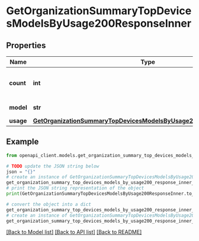 # GetOrganizationSummaryTopDevicesModelsByUsage200ResponseInner


## Properties

Name | Type | Description | Notes
------------ | ------------- | ------------- | -------------
**count** | **int** | Total number of devices per model | [optional] 
**model** | **str** | The device model | [optional] 
**usage** | [**GetOrganizationSummaryTopDevicesModelsByUsage200ResponseInnerUsage**](GetOrganizationSummaryTopDevicesModelsByUsage200ResponseInnerUsage.md) |  | [optional] 

## Example

```python
from openapi_client.models.get_organization_summary_top_devices_models_by_usage200_response_inner import GetOrganizationSummaryTopDevicesModelsByUsage200ResponseInner

# TODO update the JSON string below
json = "{}"
# create an instance of GetOrganizationSummaryTopDevicesModelsByUsage200ResponseInner from a JSON string
get_organization_summary_top_devices_models_by_usage200_response_inner_instance = GetOrganizationSummaryTopDevicesModelsByUsage200ResponseInner.from_json(json)
# print the JSON string representation of the object
print(GetOrganizationSummaryTopDevicesModelsByUsage200ResponseInner.to_json())

# convert the object into a dict
get_organization_summary_top_devices_models_by_usage200_response_inner_dict = get_organization_summary_top_devices_models_by_usage200_response_inner_instance.to_dict()
# create an instance of GetOrganizationSummaryTopDevicesModelsByUsage200ResponseInner from a dict
get_organization_summary_top_devices_models_by_usage200_response_inner_from_dict = GetOrganizationSummaryTopDevicesModelsByUsage200ResponseInner.from_dict(get_organization_summary_top_devices_models_by_usage200_response_inner_dict)
```
[[Back to Model list]](../README.md#documentation-for-models) [[Back to API list]](../README.md#documentation-for-api-endpoints) [[Back to README]](../README.md)


